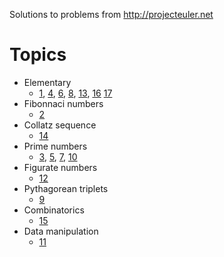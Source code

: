 Solutions to problems from http://projecteuler.net

# Topics

* Elementary
  * [1](https://projecteuler.net/problem=1),
    [4](https://projecteuler.net/problem=4),
    [6](https://projecteuler.net/problem=6),
    [8](https://projecteuler.net/problem=8),
    [13](https://projecteuler.net/problem=13),
    [16](https://projecteuler.net/problem=16)
    [17](https://projecteuler.net/problem=17)
* Fibonnaci numbers
  * [2](https://projecteuler.net/problem=2)
* Collatz sequence
  * [14](https://projecteuler.net/problem=14)
* Prime numbers
  * [3](https://projecteuler.net/problem=3),
    [5](https://projecteuler.net/problem=5),
    [7](https://projecteuler.net/problem=7),
    [10](https://projecteuler.net/problem=10)
* Figurate numbers
  * [12](https://projecteuler.net/problem=12)
* Pythagorean triplets
  * [9](https://projecteuler.net/problem=9)
* Combinatorics
  * [15](https://projecteuler.net/problem=15)
* Data manipulation
  * [11](https://projecteuler.net/problem=11)
